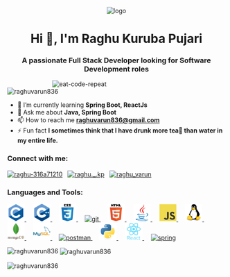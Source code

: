 <p align="center">
  <img
    src="https://miro.medium.com/v2/resize:fit:679/1*yw0TnheAGN-LPneDaTlaxw.gif"
    alt="logo"
    width="100%"
    height="400"
  />
</p>
<h1 align="center">Hi 👋, I'm Raghu Kuruba Pujari</h1>
<h3 align="center">A passionate Full Stack Developer looking for Software Development roles</h3>

<img
  align="right"
  alt="eat-code-repeat"
  width="400"
  src="https://user-images.githubusercontent.com/74038190/219923823-bf1ce878-c6b8-4faa-be07-93e6b1006521.gif"
/>

<p align="left">
  <img
    src="https://komarev.com/ghpvc/?username=raghuvarun836&label=Profile%20views&color=0e75b6&style=flat"
    alt="raghuvarun836"
  />
</p>

- 🌱 I’m currently learning **Spring Boot, ReactJs**
- 💬 Ask me about **Java, Spring Boot**
- 📫 How to reach me **raghuvarun836@gmail.com**
- ⚡ Fun fact **I sometimes think that I have drunk more tea🍵 than water in my entire life.**

<h3 align="left">Connect with me:</h3>
<p align="left">
  <a href="https://linkedin.com/in/raghu-316a71210" target="blank"
    ><img
      align="center"
      src="https://raw.githubusercontent.com/rahuldkjain/github-profile-readme-generator/master/src/images/icons/Social/linked-in-alt.svg"
      alt="raghu-316a71210"
      height="30"
      width="40"
  /></a>&nbsp;&nbsp;
  <a href="https://instagram.com/raghu._.kp" target="blank"
    ><img
      align="center"
      src="https://raw.githubusercontent.com/rahuldkjain/github-profile-readme-generator/master/src/images/icons/Social/instagram.svg"
      alt="raghu._.kp"
      height="30"
      width="40"
  /></a>&nbsp;&nbsp;
  <a href="https://www.leetcode.com/raghu_varun" target="blank"
    ><img
      align="center"
      src="https://raw.githubusercontent.com/rahuldkjain/github-profile-readme-generator/master/src/images/icons/Social/leet-code.svg"
      alt="raghu_varun"
      height="30"
      width="40"
  /></a>&nbsp;&nbsp;
</p>

<h3 align="left">Languages and Tools:</h3>
<p align="left">
  <a href="https://www.cprogramming.com/" target="_blank" rel="noreferrer">
    <img
      src="https://raw.githubusercontent.com/devicons/devicon/master/icons/c/c-original.svg"
      alt="c"
      width="40"
      height="40"
    />
  </a>&nbsp;&nbsp;&nbsp;
  <a href="https://www.w3schools.com/cpp/" target="_blank" rel="noreferrer">
    <img
      src="https://raw.githubusercontent.com/devicons/devicon/master/icons/cplusplus/cplusplus-original.svg"
      alt="cplusplus"
      width="40"
      height="40"
    />
  </a>&nbsp;&nbsp;&nbsp;
  <a href="https://www.w3schools.com/css/" target="_blank" rel="noreferrer">
    <img
      src="https://raw.githubusercontent.com/devicons/devicon/master/icons/css3/css3-original-wordmark.svg"
      alt="css3"
      width="40"
      height="40"
    />
  </a>&nbsp;&nbsp;&nbsp;
  <a href="https://git-scm.com/" target="_blank" rel="noreferrer">
    <img
      src="https://www.vectorlogo.zone/logos/git-scm/git-scm-icon.svg"
      alt="git"
      width="40"
      height="40"
    />
  </a>&nbsp;&nbsp;&nbsp;
  <a href="https://www.w3.org/html/" target="_blank" rel="noreferrer">
    <img
      src="https://raw.githubusercontent.com/devicons/devicon/master/icons/html5/html5-original-wordmark.svg"
      alt="html5"
      width="40"
      height="40"
    />
  </a>&nbsp;&nbsp;&nbsp;
  <a href="https://www.java.com" target="_blank" rel="noreferrer">
    <img
      src="https://raw.githubusercontent.com/devicons/devicon/master/icons/java/java-original.svg"
      alt="java"
      width="40"
      height="40"
    />
  </a>&nbsp;&nbsp;&nbsp;
  <a
    href="https://developer.mozilla.org/en-US/docs/Web/JavaScript"
    target="_blank"
    rel="noreferrer"
  >
    <img
      src="https://raw.githubusercontent.com/devicons/devicon/master/icons/javascript/javascript-original.svg"
      alt="javascript"
      width="40"
      height="40"
    />
  </a>&nbsp;&nbsp;&nbsp;
  <a href="https://www.linux.org/" target="_blank" rel="noreferrer">
    <img
      src="https://raw.githubusercontent.com/devicons/devicon/master/icons/linux/linux-original.svg"
      alt="linux"
      width="40"
      height="40"
    />
  </a>&nbsp;&nbsp;&nbsp;
  <a href="https://www.mongodb.com/" target="_blank" rel="noreferrer">
    <img
      src="https://raw.githubusercontent.com/devicons/devicon/master/icons/mongodb/mongodb-original-wordmark.svg"
      alt="mongodb"
      width="40"
      height="40"
    />
  </a>&nbsp;&nbsp;&nbsp;
  <a href="https://www.mysql.com/" target="_blank" rel="noreferrer">
    <img
      src="https://raw.githubusercontent.com/devicons/devicon/master/icons/mysql/mysql-original-wordmark.svg"
      alt="mysql"
      width="40"
      height="40"
    />
  </a>&nbsp;&nbsp;&nbsp;
  <a href="https://postman.com" target="_blank" rel="noreferrer">
    <img
      src="https://www.vectorlogo.zone/logos/getpostman/getpostman-icon.svg"
      alt="postman"
      width="40"
      height="40"
    />
  </a>&nbsp;&nbsp;&nbsp;
  <a href="https://www.python.org" target="_blank" rel="noreferrer">
    <img
      src="https://raw.githubusercontent.com/devicons/devicon/master/icons/python/python-original.svg"
      alt="python"
      width="40"
      height="40"
    />
  </a>&nbsp;&nbsp;&nbsp;
  <a href="https://reactjs.org/" target="_blank" rel="noreferrer">
    <img
      src="https://raw.githubusercontent.com/devicons/devicon/master/icons/react/react-original-wordmark.svg"
      alt="react"
      width="40"
      height="40"
    />
  </a>&nbsp;&nbsp;&nbsp;
  <a href="https://spring.io/" target="_blank" rel="noreferrer">
    <img
      src="https://www.vectorlogo.zone/logos/springio/springio-icon.svg"
      alt="spring"
      width="40"
      height="40"
    />
  </a>
</p>

<p>
  <img
    align="left"
    src="https://github-readme-stats.vercel.app/api/top-langs?username=raghuvarun836&show_icons=true&locale=en&layout=compact"
    alt="raghuvarun836"
  />
</p>

<p>
  &nbsp;<img
    align="center"
    src="https://github-readme-stats.vercel.app/api?username=raghuvarun836&show_icons=true&locale=en"
    alt="raghuvarun836"
  />
</p>

<p>
  <img
    align="center"
    src="https://github-readme-streak-stats.herokuapp.com/?user=raghuvarun836&"
    alt="raghuvarun836"
  />
</p>
